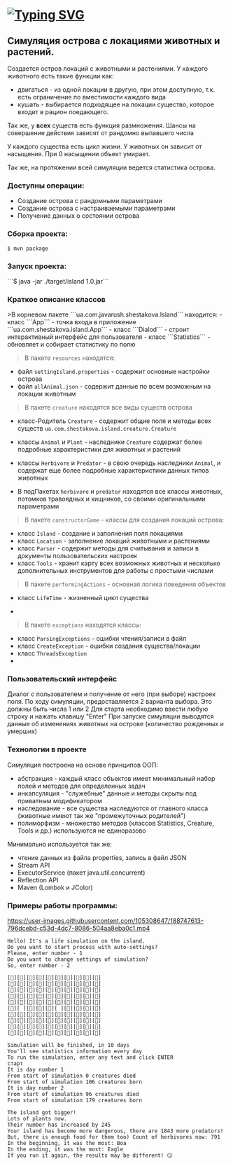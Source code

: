 # [![Typing SVG](https://readme-typing-svg.herokuapp.com?font=Fira+Code&size=27&pause=1000&width=435&lines=Island)](https://git.io/typing-svg)

<h2><a>Симуляция острова с локациями животных и растений.</a></h2>

Создается остров локаций с животными и растениями. 
У каждого животного есть такие функции как: 
- двигаться - из одной локации в другую, при этом доступную, т.к. есть ограничение по вместимости каждого вида
- кушать - выбирается подходящее на локации существо, которое входит в рацион поедающего.

Так же, у **всех** существ есть функция размножения. 
Шансы на совершение действия зависят от рандомно выпавшего числа

У каждого существа есть цикл жизни. У животных он зависит от насыщения. При 0 насыщении объект умирает.

Так же, на протяжении всей симуляции ведется статистика острова.

<h3><a>Доступны операции:</a></h3>

* Создание острова с рандомными параметрами
* Создание острова с настраиваемыми параметрами
* Получение данных о состоянии острова

<h3><a>Сборка проекта: </a></h3>

```$ mvn package```
<h3 ><a>Запуск проекта:</a></h3>
```$ java -jar ./target/island 1.0.jar```

<h3 ><a>Краткое описание классов</a></h3>
>В корневом пакете ```ua.com.javarush.shestakova.Island``` находится:
- класс ```App``` - точка входа в приложение ```ua.com.shestakova.island.App```
- класс ```Dialod``` - строит интерактивный интерфейс для пользователя
- класс ```Statistics``` - обновляет и собирает статистику по полю

>В пакете ```resources``` находятся:
- файл ```settingIsland.properties``` - содержит основные настройки острова
- файл ```allAnimal.json``` - содержит данные по всем возможным на локации животным

>В пакете ```creature``` находятся все виды существ острова
- класс-Родитель ```Creature``` - содержит общие поля и методы всех существ
```ua.com.shestakova.island.creature.Сreature```
- классы ```Animal``` и ```Plant``` - наследники ```Creature``` содержат более 
подробные характеристики для животных и растений
- классы ```Herbivore``` и ```Predator``` - в свою очередь наследники ```Animal```,
и содержат еще более подробные характеристики данных типов животных

- В подПакетах ```herbivore``` и ```predator```
находятся все классы животных, потомков травоядных и хищников, со своими оригинальными 
параметрами

>В пакете ```constructorGame``` - классы для создания локаций острова:
- класс ```Island``` - создание и заполнения поля локациями
- класс ```Location``` - заполнение локаций животными и растениями
- класс ```Parser``` - содержит методы для считывания и записи в документы пользовательских настроек
- класс ```Tools``` - хранит карту всех возможных животных и несколько дополнительных 
инструментов для работы с простыми числами

>В пакете ```performingActions``` - основная логика поведения объектов
- класс ```LifeTime``` - жизненный цикл существа

- 
>В пакете ```exceptions``` находятся классы:
- класс ```ParsingExceptions``` - ошибки чтения/записи в файл
- класс ```CreateException``` - ошибки создания существа/локации
- класс ```ThreadsException```
- 
<h3><a>Пользовательский интерфейс</a></h3>
  Диалог с пользователем и получение от него (при выборе) настроек поля.
  По ходу симуляции, предоставляется 2 варианта выбора. Это должны быть числа 1 или 2
Для старта необходимо ввести любую строку и нажать клавишу "Enter"
При запуске симуляции выводятся данные об изменениях животных на острове (количество рожденных и умерших)

<h3><a>Технологии в проекте</a></h3>

Симуляция построена на основе принципов ООП:
- абстракция - каждый класс объектов имеет минимальный набор полей и методов для определенных задач
- инкапсуляция - "служебные" данные и методы скрыты под приватным модификатором
- наследование - все существа наследуются от главного класса (животные имеют так же "промежуточных родителей")
- полиморфизм - множество методов (классов Statistics, Creature, Tools и др.) используются не единоразово

Минимально используется так же: 
- чтение данных из файла properties, запись в файл JSON
- Stream API
- ExecutorService (пакет java.util.concurrent)
- Reflection API
- Maven (Lombok и JColor)

### Примеры работы программы:

https://user-images.githubusercontent.com/105308647/188747613-796dcebd-c53d-4dc7-8086-504aa8eba0c1.mp4

```
Hello) It's a life simulation on the island.  
Do you want to start process with auto-settings? 
Please, enter number - 1 
Do you want to change settings of simulation? 
So, enter number - 2 
```
```
[🐃][🦌][🐛][🐛][🐗][🐺][🦌][🦅][🦌][🦊]
[🦊][🐗][🐛][🐃][🐍][🐑][🐃][🦌][🦊][🐻]
[🐑][🌱][🦅][🦅][🦆][🦊][🐍][🌱][🦆][🐑]
[🦅][🐇][🌱][🐍][🐁][🐎][🐍][🐎][🐁][🐍]
[🐗][🐃][🐇][🦅][🐗][🐺][🐇][🌱][🦅][🦊]
[🦆][ ][🐺][🐗][🦅][ ][🐇][🐻][🐑][🦌]
[🐃][🐺][🦊][🐃][🐁][🐺][🦆][🐍][🐛][🐑]
[🐗][🐐][🐺][🦅][🦊][🐐][🐎][🦌][🦌][🐺]
[🐛][🐃][🌱][🦅][🐍][🐍][🦌][🐇][🦆][🦅]
[🐁][🐺][🐁][🐃][🌱][🐁][🦌][🐻][🦆][🦅]
```
```
Simulation will be finished, in 10 days
You'll see statistics information every day
To run the simulation, enter any text and click ENTER
старт
It is day number 1
From start of simulation 0 creatures died
From start of simulation 106 creatures born
It is day number 2
From start of simulation 96 creatures died
From start of simulation 179 creatures born
```
```
The island got bigger!
Lots of plants now.
Their number has increased by 245
Your island has become more dangerous, there are 1843 more predators!
But, there is enough food for them too) Count of herbivores now: 791
In the beginning, it was the most: Boa
In the ending, it was the most: Eagle
If you run it again, the results may be different! 😏
```
